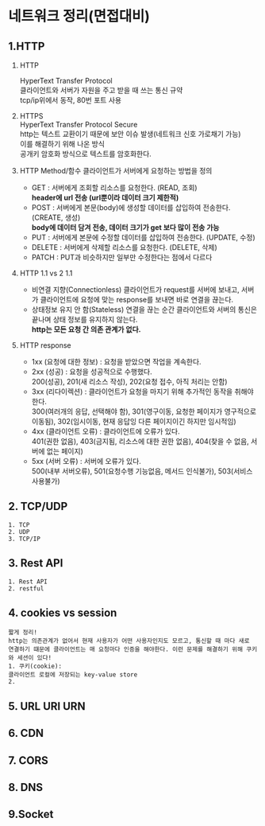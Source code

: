 # 네트워크 정리(면접대비)

## 1.HTTP

1.  HTTP

    HyperText Transfer Protocol  
    클라이언트와 서버가 자원을 주고 받을 때 쓰는 통신 규약  
    tcp/ip위에서 동작, 80번 포트 사용

2.  HTTPS  
    HyperText Transfer Protocol Secure  
    http는 텍스트 교환이기 때문에 보안 이슈 발생(네트워크 신호 가로채기 가능)  
    이를 해결하기 위해 나온 방식  
    공개키 암호화 방식으로 텍스트를 암호화한다.
3.  HTTP Method/함수
    클라이언트가 서버에게 요청하는 방법을 정의
    - GET : 서버에게 조회할 리소스를 요청한다. (READ, 조회)  
      **header에 url 전송 (url뿐이라 데이터 크기 제한적)**
    - POST : 서버에게 본문(body)에 생성할 데이터를 삽입하여 전송한다. (CREATE, 생성)  
    **body에 데이터 담겨 전송, 데이터 크기가 get 보다 많이 전송 가능**
    <!-- get은 브라우저에 캐싱 가능 -->
    - PUT : 서버에게 본문에 수정할 데이터를 삽입하여 전송한다. (UPDATE, 수정)
    - DELETE : 서버에게 삭제할 리소스를 요청한다. (DELETE, 삭제)
    - PATCH : PUT과 비슷하지만 일부만 수정한다는 점에서 다르다
4.  HTTP 1.1 vs 2
    1.1
    - 비연결 지향(Connectionless)
      클라이언트가 request를 서버에 보내고, 서버가 클라이언트에 요청에 맞는 response를 보내면 바로 연결을 끊는다.
    - 상태정보 유지 안 함(Stateless)
      연결을 끊는 순간 클라이언트와 서버의 통신은 끝나며 상태 정보를 유지하지 않는다.  
      **http는 모든 요청 간 의존 관계가 없다.**
5.  HTTP response
    - 1xx (요청에 대한 정보) : 요청을 받았으면 작업을 계속한다.
    - 2xx (성공) : 요청을 성공적으로 수행했다.  
      200(성공), 201(새 리소스 작성), 202(요청 접수, 아직 처리는 안함)
    - 3xx (리다이렉션) : 클라이언트가 요청을 마지기 위해 추가적인 동작을 취해야 한다.  
      300(여러개의 응답, 선택해야 함), 301(영구이동, 요청한 페이지가 영구적으로 이동됨), 302(임시이동, 현재 응답잉 다른 페이지이긴 하지만 임시적임)
    - 4xx (클라이언트 오류) : 클라이언트에 오류가 있다.  
      401(권한 없음), 403(금지됨, 리소스에 대한 권한 없음), 404(찾을 수 없음, 서버에 없는 페이지)
    - 5xx (서버 오류) : 서버에 오류가 있다.  
      500(내부 서버오류), 501(요청수행 기능없음, 메서드 인식불가), 503(서비스 사용불가)

## 2. TCP/UDP

    1. TCP
    2. UDP
    3. TCP/IP

## 3. Rest API

    1. Rest API
    2. restful

## 4. cookies vs session

    짧게 정리!
    http는 의존관계가 없어서 현재 사용자가 어떤 사용자인지도 모르고, 통신할 때 마다 새로 연결하기 떄문에 클라이언트는 매 요청마다 인증을 해야한다. 이런 문제를 해결하기 위해 쿠키와 세션이 있다!
    1. 쿠키(cookie):
    클라이언트 로컬에 저장되는 key-value store
    2.

## 5. URL URI URN

## 6. CDN

## 7. CORS

## 8. DNS

## 9.Socket
